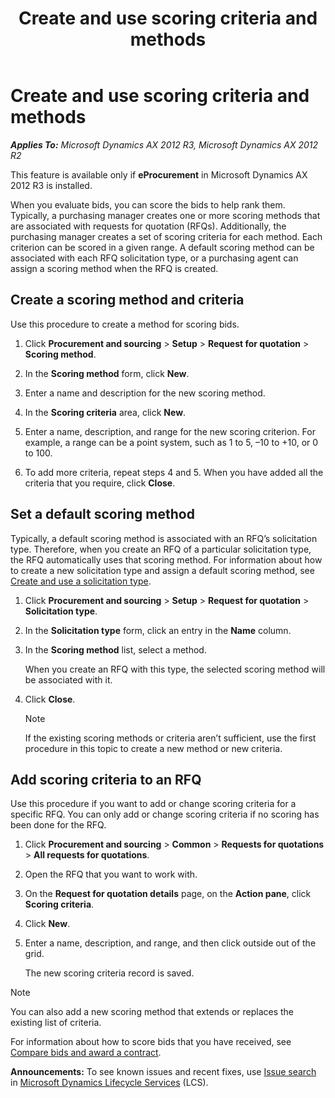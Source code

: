 ﻿---
title: Create and use scoring criteria and methods
TOCTitle: Create and use scoring criteria and methods
ms:assetid: cbf3cf00-8521-420a-9448-a3586566538c
ms:mtpsurl: https://technet.microsoft.com/en-us/library/Dn621062(v=AX.60)
ms:contentKeyID: 62200160
ms.date: 03/25/2015
mtps_version: v=AX.60
f1_keywords:
- rank
- method
- procurement
- methods
- score
- PurchRFQCaseTableListPage
- PurchRFQSolicitationType
- PurchRFQScoringMethod
- Forms.PurchRFQScoringMethod
- scores
- scoring method
- comparison
- criteria
- criterion
- scoring criteria
---

# Create and use scoring criteria and methods 


_**Applies To:** Microsoft Dynamics AX 2012 R3, Microsoft Dynamics AX 2012 R2_

This feature is available only if **eProcurement** in Microsoft Dynamics AX 2012 R3 is installed.

When you evaluate bids, you can score the bids to help rank them. Typically, a purchasing manager creates one or more scoring methods that are associated with requests for quotation (RFQs). Additionally, the purchasing manager creates a set of scoring criteria for each method. Each criterion can be scored in a given range. A default scoring method can be associated with each RFQ solicitation type, or a purchasing agent can assign a scoring method when the RFQ is created.

## Create a scoring method and criteria

Use this procedure to create a method for scoring bids.

1.  Click **Procurement and sourcing** \> **Setup** \> **Request for quotation** \> **Scoring method**.

2.  In the **Scoring method** form, click **New**.

3.  Enter a name and description for the new scoring method.

4.  In the **Scoring criteria** area, click **New**.

5.  Enter a name, description, and range for the new scoring criterion. For example, a range can be a point system, such as 1 to 5, –10 to +10, or 0 to 100.

6.  To add more criteria, repeat steps 4 and 5. When you have added all the criteria that you require, click **Close**.

## Set a default scoring method

Typically, a default scoring method is associated with an RFQ’s solicitation type. Therefore, when you create an RFQ of a particular solicitation type, the RFQ automatically uses that scoring method. For information about how to create a new solicitation type and assign a default scoring method, see [Create and use a solicitation type](create-and-use-a-solicitation-type.md).

1.  Click **Procurement and sourcing** \> **Setup** \> **Request for quotation** \> **Solicitation type**.

2.  In the **Solicitation type** form, click an entry in the **Name** column.

3.  In the **Scoring method** list, select a method.
    
    When you create an RFQ with this type, the selected scoring method will be associated with it.

4.  Click **Close**.
    

    > [!NOTE]
    > <P>If the existing scoring methods or criteria aren’t sufficient, use the first procedure in this topic to create a new method or new criteria.</P>



## Add scoring criteria to an RFQ

Use this procedure if you want to add or change scoring criteria for a specific RFQ. You can only add or change scoring criteria if no scoring has been done for the RFQ.

1.  Click **Procurement and sourcing** \> **Common** \> **Requests for quotations** \> **All requests for quotations**.

2.  Open the RFQ that you want to work with.

3.  On the **Request for quotation details** page, on the **Action pane**, click **Scoring criteria**.

4.  Click **New**.

5.  Enter a name, description, and range, and then click outside out of the grid.
    
    The new scoring criteria record is saved.


> [!NOTE]
> <P>You can also add a new scoring method that extends or replaces the existing list of criteria.</P>



For information about how to score bids that you have received, see [Compare bids and award a contract](compare-bids-and-award-a-contract.md).

  
**Announcements:** To see known issues and recent fixes, use [Issue search](http://go.microsoft.com/fwlink/?linkid=389258) in [Microsoft Dynamics Lifecycle Services](http://go.microsoft.com/fwlink/?linkid=306505) (LCS).

